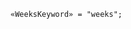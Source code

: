 <!-- This file is generated automatically by infrastructure scripts. Please don't edit by hand. -->

```{ .ebnf .slang-ebnf #WeeksKeyword }
«WeeksKeyword» = "weeks";
```
